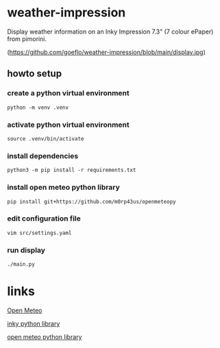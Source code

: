 # weather-impression

Display weather information on an Inky Impression 7.3" (7 colour ePaper) from pimorini.

(https://github.com/goeflo/weather-impression/blob/main/display.jpg)


## howto setup

### create a python virtual environment

```
python -m venv .venv
```

### activate python virtual environment

```
source .venv/bin/activate
```

### install dependencies

```
python3 -m pip install -r requirements.txt
```

### install open meteo python library

```
pip install git+https://github.com/m0rp43us/openmeteopy
```

### edit configuration file

```
vim src/settings.yaml
```

### run display

```
./main.py
```


# links

[Open Meteo](https://open-meteo.com)

[inky python library](https://github.com/pimoroni/inky)

[open meteo python library](https://github.com/m0rp43us/openmeteopy/tree/main)

